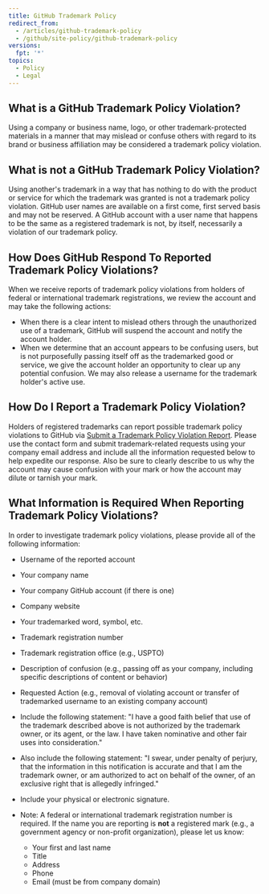 ```yaml
---
title: GitHub Trademark Policy
redirect_from:
  - /articles/github-trademark-policy
  - /github/site-policy/github-trademark-policy
versions:
  fpt: '*'
topics:
  - Policy
  - Legal
---
```

## What is a GitHub Trademark Policy Violation?

Using a company or business name, logo, or other trademark-protected materials in a manner that may mislead or confuse others with regard to its brand or business affiliation may be considered a trademark policy violation.

## What is not a GitHub Trademark Policy Violation?

Using another's trademark in a way that has nothing to do with the product or service for which the trademark was granted is not a trademark policy violation. GitHub user names are available on a first come, first served basis and may not be reserved. A GitHub account with a user name that happens to be the same as a registered trademark is not, by itself, necessarily a violation of our trademark policy.

## How Does GitHub Respond To Reported Trademark Policy Violations?

When we receive reports of trademark policy violations from holders of federal or international trademark registrations, we review the account and may take the following actions:

- When there is a clear intent to mislead others through the unauthorized use of a trademark, GitHub will suspend the account and notify the account holder.
- When we determine that an account appears to be confusing users, but is not purposefully passing itself off as the trademarked good or service, we give the account holder an opportunity to clear up any potential confusion. We may also release a username for the trademark holder's active use.

## How Do I Report a Trademark Policy Violation?

Holders of registered trademarks can report possible trademark policy violations to GitHub via [Submit a Trademark Policy Violation Report](https://support.github.com/contact/trademark-policy). Please use the contact form and submit trademark-related requests using your company email address and include all the information requested below to help expedite our response. Also be sure to clearly describe to us why the account may cause confusion with your mark or how the account may dilute or tarnish your mark.

## What Information is Required When Reporting Trademark Policy Violations?

In order to investigate trademark policy violations, please provide all of the following information:

- Username of the reported account
- Your company name
- Your company GitHub account (if there is one)
- Company website
- Your trademarked word, symbol, etc.
- Trademark registration number
- Trademark registration office (e.g., USPTO)
- Description of confusion (e.g., passing off as your company, including specific descriptions of content or behavior)
- Requested Action (e.g., removal of violating account or transfer of trademarked username to an existing company account)
- Include the following statement: "I have a good faith belief that use of the trademark described above is not authorized by the trademark owner, or its agent, or the law. I have taken nominative and other fair uses into consideration."
- Also include the following statement: "I swear, under penalty of perjury, that the information in this notification is accurate and that I am the trademark owner, or am authorized to act on behalf of the owner, of an exclusive right that is allegedly infringed."
- Include your physical or electronic signature.

- Note: A federal or international trademark registration number is required. If the name you are reporting is **not** a registered mark (e.g., a government agency or non-profit organization), please let us know:
    - Your first and last name
    - Title
    - Address
    - Phone
    - Email (must be from company domain)
